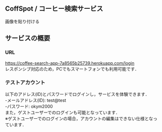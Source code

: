 ## CoffSpot / コーヒー検索サービス

画像を貼り付ける

## サービスの概要

### URL
https://coffee-search-app-7a8565b25739.herokuapp.com/login  
レスポンシブ対応のため，PCでもスマートフォンでも利用可能です．

### テストアカウント
以下のアドレス(ID)とパスワードでログインし，サービスを体験できます．  
-メールアドレス(ID): test@test  
-パスワード: okym2000    
また，ゲストユーザーでのログインも可能となっています．  
※ゲストユーザーでのログインの場合，アカウントの編集はできない仕様となっています．
